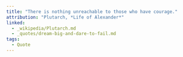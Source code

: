```yaml
---
title: "There is nothing unreachable to those who have courage."
attribution: "Plutarch, *Life of Alexander*"
linked:
  - _wikipedia/Plutarch.md
  - _quotes/dream-big-and-dare-to-fail.md
tags:
  - Quote
---
```

